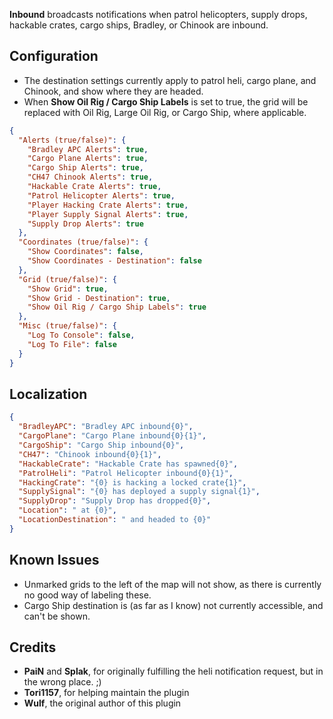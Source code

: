 **Inbound** broadcasts notifications when patrol helicopters, supply drops, hackable crates, cargo ships, Bradley, or Chinook are inbound.

## Configuration

* The destination settings currently apply to patrol heli, cargo plane, and Chinook, and show where they are headed.
* When **Show Oil Rig / Cargo Ship Labels** is set to true, the grid will be replaced with Oil Rig, Large Oil Rig, or Cargo Ship, where applicable.

```json
{
  "Alerts (true/false)": {
    "Bradley APC Alerts": true,
    "Cargo Plane Alerts": true,
    "Cargo Ship Alerts": true,
    "CH47 Chinook Alerts": true,
    "Hackable Crate Alerts": true,
    "Patrol Helicopter Alerts": true,
    "Player Hacking Crate Alerts": true,
    "Player Supply Signal Alerts": true,
    "Supply Drop Alerts": true
  },
  "Coordinates (true/false)": {
    "Show Coordinates": false,
    "Show Coordinates - Destination": false
  },
  "Grid (true/false)": {
    "Show Grid": true,
    "Show Grid - Destination": true,
    "Show Oil Rig / Cargo Ship Labels": true
  },
  "Misc (true/false)": {
    "Log To Console": false,
    "Log To File": false
  }
}
```

## Localization

```json
{
  "BradleyAPC": "Bradley APC inbound{0}",
  "CargoPlane": "Cargo Plane inbound{0}{1}",
  "CargoShip": "Cargo Ship inbound{0}",
  "CH47": "Chinook inbound{0}{1}",
  "HackableCrate": "Hackable Crate has spawned{0}",
  "PatrolHeli": "Patrol Helicopter inbound{0}{1}",
  "HackingCrate": "{0} is hacking a locked crate{1}",
  "SupplySignal": "{0} has deployed a supply signal{1}",
  "SupplyDrop": "Supply Drop has dropped{0}",
  "Location": " at {0}",
  "LocationDestination": " and headed to {0}"
}
```

## Known Issues

* Unmarked grids to the left of the map will not show, as there is currently no good way of labeling these.
* Cargo Ship destination is (as far as I know) not currently accessible, and can't be shown.

## Credits

* **PaiN** and **Splak**, for originally fulfilling the heli notification request, but in the wrong place. ;)
* **Tori1157**, for helping maintain the plugin
* **Wulf**, the original author of this plugin
